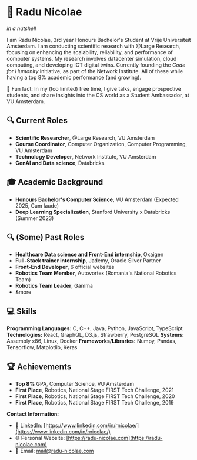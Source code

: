 # 🚀 Radu Nicolae
_in a nutshell_

I am Radu Nicolae, 3rd year Honours Bachelor's Student at Vrije Universiteit Amsterdam. I am conducting scientific research with @Large Research, focusing on enhancing the scalability, reliability, and performance of computer systems. My research involves datacenter simulation, cloud computing, and developing ICT digital twins. Currently founding the _Code for Humanity_ initiative, as part of the Network Institute. All of these while having a top 8% academic performance (and growing).

🔮 Fun fact: In my (too limited) free time, I give talks, engage prospective students, and share insights into the CS world as a Student Ambassador, at VU Amsterdam.

## 🔍 Current Roles

- **Scientific Researcher**, @Large Research, VU Amsterdam
- **Course Coordinator**, Computer Organization, Computer Programming, VU Amsterdam
- **Technology Developer**, Network Institute, VU Amsterdam
- **GenAI and Data science**, Databricks


## 🎓 Academic Background

- **Honours Bachelor's Computer Science**, VU Amsterdam (Expected 2025, Cum laude)
- **Deep Learning Specialization**, Stanford University x Databricks (Summer 2023)

## 🔍 (Some) Past Roles

- **Healthcare Data science and Front-End internship**, Oxaigen
- **Full-Stack trainer internship**, Jademy, Oracle Silver Partner
- **Front-End Developer**, 6 official websites
- **Robotics Team Member**, Autovortex (Romania's National Robotics Team)
- **Robotics Team Leader**, Gamma
- &more


## 💻 Skills

**Programming Languages:** C, C++, Java, Python, JavaScript, TypeScript
**Technologies:** React, GraphQL, D3.js, Strawberry, PostgreSQL
**Systems:** Assembly x86, Linux, Docker
**Frameworks/Libraries:** Numpy, Pandas, Tensorflow, Matplotlib, Keras


## 🏆 Achievements

- **Top 8%** GPA, Computer Science, VU Amsterdam
- **First Place**, Robotics, National Stage FIRST Tech Challenge, 2021
- **First Place**, Robotics, National Stage FIRST Tech Challenge, 2020
- **First Place**, Robotics, National Stage FIRST Tech Challenge, 2019
  

**Contact Information:**
- 🔗 LinkedIn: [https://www.linkedin.com/in/rnicolae/](https://www.linkedin.com/in/rnicolae/)
- 🌐 Personal Website: [https://radu-nicolae.com](https://radu-nicolae.com)
- 📧 Email: mail@radu-nicolae.com
